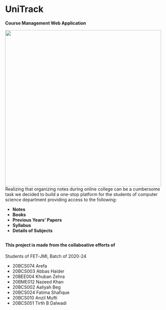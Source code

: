 # UniTrack
**Course Management Web Application**

<img src="https://i.postimg.cc/kgYtCxyV/Screenshot-home-dashboard.png" width="500">
Realizing that organizing notes during online college can be a cumbersome task we decided to build a one-stop platform for the students of computer science department providing 
access to the following:

- **Notes**
- **Books**
- **Previous Years' Papers**
- **Syllabus**
- **Details of Subjects**

##
#### This project is made from the collaboative efforts of

Students of FET-JMI, Batch of 2020-24

- 20BCS074 Arefa
- 20BCS003 Abbas Haider
- 20BEE004 Khuban Zehra
- 20BME012 Nazeed Khan
- 20BCS002 Aaliyah Beg
- 20BCS024 Fatima Shafique
- 20BCS010 Anzil Mufti
- 20BCS051 Tirth B Dalwadi
##
